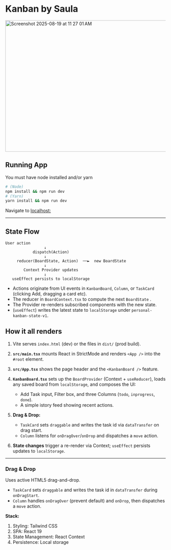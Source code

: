 # Kanban by Saula

<img width="647" height="412" alt="Screenshot 2025-08-19 at 11 27 01 AM" src="https://github.com/user-attachments/assets/abe171f0-c62e-464d-8cf4-91cd23330105" />

## Running App
You must have node installed and/or yarn

```bash
# (Node)
npm install && npm run dev
# (Yarn)
yarn install && npm run dev
```
Navigate to [localhost:](http://localhost:5173/)


---

## State Flow

```text
User action 
                 ↓
            dispatch(Action)
                 ↓
     reducer(BoardState, Action)  ──►  new BoardState
                 ↓
        Context Provider updates
                 ↓
   useEffect persists to localStorage
```

* Actions originate from UI events in `KanbanBoard`, `Column`, or `TaskCard` (clicking Add, dragging a card etc).
* The reducer in `BoardContext.tsx` to compute the next `BoardState` .
* The Provider re-renders subscribed components with the new state.
*  (`useEffect`) writes the latest state to `localStorage` under `personal-kanban-state-v1`.

## How it all renders

1. Vite serves `index.html` (dev) or the files in `dist/` (prod build).
2. **`src/main.tsx`** mounts React in StrictMode and renders `<App />` into the `#root` element.
3. **`src/App.tsx`** shows the page header and the `<KanbanBoard />` feature.
4. **`KanbanBoard.tsx`** sets up the `BoardProvider` (Context + `useReducer`), loads any saved board from `localStorage`, and composes the UI:
   * Add Task input, Filter box, and three Columns (`todo`, `inprogress`, `done`).
   * A simple istory feed showing recent actions.
5. **Drag & Drop:**

   * `TaskCard` sets `draggable` and writes the task id via `dataTransfer` on drag start.
   * `Column` listens for `onDragOver`/`onDrop` and dispatches a `move` action.
6. **State changes** trigger a re-render via Context; `useEffect` persists updates to `localStorage`.


---


    
### Drag & Drop
Uses active HTML5 drag-and-drop.
- `TaskCard` sets `draggable` and writes the task id in `dataTransfer` during `onDragStart`.
- `Column` handles `onDragOver` (prevent default) and `onDrop`, then dispatches a `move` action.

  
**Stack:**
1. Styling: Tailwind CSS
2. SPA: React 19
3. State Management: React Context
4. Persistence: Local storage
